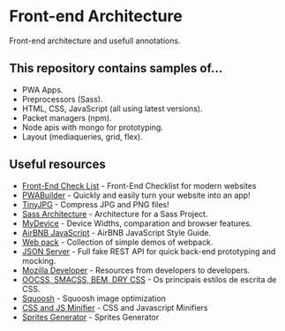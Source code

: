 # Front-end Architecture

Front-end architecture and usefull annotations.


## This repository contains samples of...
* PWA Apps.
* Preprocessors (Sass).
* HTML, CSS, JavaScript (all using latest versions).
* Packet managers (npm).
* Node apis with mongo for prototyping.
* Layout (mediaqueries, grid, flex).


## Useful resources

* [Front-End Check List](https://github.com/thedaviddias/Front-End-Checklist) - Front-End Checklist for modern websites
* [PWABuilder](https://www.pwabuilder.com/) - Quickly and easily turn your website into an app!
* [TinyJPG](https://tinyjpg.com/) - Compress JPG and PNG files!
* [Sass Architecture](https://www.sitepoint.com/architecture-sass-project/) - Architecture for a Sass Project.
* [MyDevice](https://www.mydevice.io/) - Device Widths, comparation and browser features.
* [AirBNB JavaScript](https://github.com/airbnb/javascript) - AirBNB JavaScript Style Guide.
* [Web pack](https://github.com/ruanyf/webpack-demos) - Collection of simple demos of webpack.
* [JSON Server](https://github.com/typicode/json-server) - Full fake REST API for quick back-end prototyping and mocking.
* [Mozilla Developer](https://developer.mozilla.org/pt-BR/) - Resources from developers to developers.
* [OOCSS, SMACSS, BEM, DRY CSS](https://tableless.com.br/oocss-smacss-bem-dry-css-afinal-como-escrever-css/) - Os principais estilos de escrita de CSS.
* [Squoosh](https://squoosh.app) - Squoosh image optimization
* [CSS and JS Minifier](https://www.minifier.org/) - CSS and Javascript Minifiers
* [Sprites Generator](https://www.toptal.com/developers/css/sprite-generator/) - Sprites Generator
